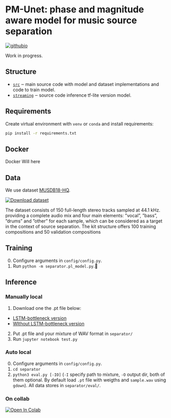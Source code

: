 # PM-Unet: phase and magnitude aware model for music source separation
 [![githubio](https://img.shields.io/badge/GitHub.io-Audio_Samples-blue?logo=Github&style=flat-square)](https://d-a-yakovlev.github.io/test/)

Work in progress.

## Structure
- [`src`](./separator) ‒ main source code with model and dataset implementations and code to train model.
- [`streaming`](./streaming/demo) ‒ source code inference tf-lite version model.

## Requirements
Create virtual environment with `venv` or `conda` and install requirements:
```bash
pip install -r requirements.txt
```
## Docker
Docker Will here
## Data
We use dataset [MUSDB18-HQ](https://sigsep.github.io/datasets/musdb.html#musdb18-hq-uncompressed-wav). 

[![Download dataset](https://img.shields.io/badge/Download%20dataset-65c73b)](https://zenodo.org/record/3338373/files/musdb18hq.zip?download=1)

The dataset consists of
150 full-length stereo tracks sampled at 44.1 kHz. providing a
complete audio mix and four main elements: ”vocal”, ”bass”,
”drums” and ”other” for each sample, which can be considered as a target in the context of source separation. The kit
structure offers 100 training compositions and 50 validation
compositions

## Training
0. Configure arguments in `config/config.py`.
1. Run `python -m separator.pl_model.py`.🙂

## Inference
### Manually local
1. Download one the .pt file below:
 * [LSTM-bottleneck version](https://drive.google.com/file/d/18jT2TYffdRD1fL7wecAiM5nJPM_OKpNB/view?usp=drive_link)
 * [WIthout LSTM-bottleneck version](https://drive.google.com/file/d/1VO07OYbsnCuEJYRSuA8HhjlQnx6dbWX7/view?usp=drive_link)

2. Put .pt file and your mixture of WAV format in
`separator/`
3. Run
`jupyter notebook test.py`

### Auto local
0. Configure arguments in `config/config.py`.
1. `cd separator`
2. `python3 eval.py [-IO]` (`-I` specify path to mixture, `-O` output dir, both of them optional. By default load `.pt` file with weigths and `sample.wav` using `gdown`). All data stores in `separator/eval/`.

### On collab
[![Open In Colab](https://colab.research.google.com/assets/colab-badge.svg)]()
